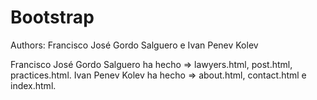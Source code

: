# Bootstrap

Authors: Francisco José Gordo Salguero e Ivan Penev Kolev

Francisco José Gordo Salguero ha hecho => lawyers.html, post.html, practices.html.
Ivan Penev Kolev ha hecho => about.html, contact.html e index.html.
